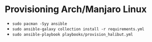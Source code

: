# Provisioning Arch/Manjaro Linux

 * `sudo pacman -Syy ansible`
 * `sudo ansible-galaxy collection install -r requirements.yml`
 * `sudo ansible-playbook playbooks/provision_halibut.yml`


